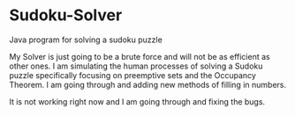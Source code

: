 # Sudoku-Solver
Java program for solving a sudoku puzzle

My Solver is just going to be a brute force and will not be as efficient as other ones. I am simulating the human processes of solving a Sudoku puzzle specifically focusing on preemptive sets and the Occupancy Theorem. I am going through and adding new methods of filling in numbers.

It is not working right now and I am going through and fixing the bugs.
